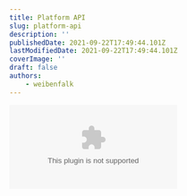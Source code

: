 ```yaml
---
title: Platform API
slug: platform-api
description: ''
publishedDate: 2021-09-22T17:49:44.101Z
lastModifiedDate: 2021-09-22T17:49:44.101Z
coverImage: ''
draft: false
authors:
    - weibenfalk
---
```


<Embed type="youtube" url="https://youtu.be/x2gWS5iLDVk" title="Platform API" />
